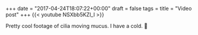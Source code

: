 +++
date = "2017-04-24T18:07:22+00:00"
draft = false
tags = 
title = "Video post"
+++
{{< youtube NSXbb5KZl_I >}}

Pretty cool footage of cilia moving mucus. I have a cold. 🤧
